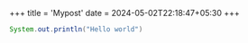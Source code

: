 +++
title = 'Mypost'
date = 2024-05-02T22:18:47+05:30
+++


```java
System.out.println("Hello world")
````
